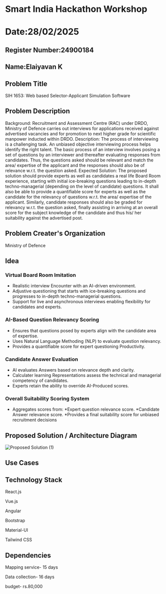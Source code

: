 # Smart India Hackathon Workshop
# Date:28/02/2025
## Register Number:24900184
## Name:Elaiyavan K
## Problem Title
SIH 1653: Web based Selector-Applicant Simulation Software
## Problem Description
Background: Recruitment and Assessment Centre (RAC) under DRDO, Ministry of Defence carries out interviews for applications received against advertised vacancies and for promotion to next higher grade for scientific manpower inducted within DRDO. Description: The process of interviewing is a challenging task. An unbiased objective interviewing process helps identify the right talent. The basic process of an interview involves posing a set of questions by an interviewer and thereafter evaluating responses from candidates. Thus, the questions asked should be relevant and match the area/ expertise of the applicant and the responses should also be of relevance w.r.t. the question asked. Expected Solution: The proposed solution should provide experts as well as candidates a real life Board Room experience, starting with initial ice-breaking questions leading to in-depth techno-managerial (depending on the level of candidate) questions. It shall also be able to provide a quantifiable score for experts as well as the candidate for the relevancy of questions w.r.t. the area/ expertise of the applicant. Similarly, candidate responses should also be graded for relevancy w.r.t. the question asked, finally assisting in arriving at an overall score for the subject knowledge of the candidate and thus his/ her suitability against the advertised post.

## Problem Creater's Organization
Ministry of Defence

## Idea
### Virtual Board Room Imitation
* Realistic interview Encounter with an AI-driven environment.
* Adjustive questioning that starts with ice-breaking questions and progresses to in-depth techno-managerial questions.
* Support for live and asynchronous interviews enabling flexibility for candidates and experts.
### AI-Based Question Relevancy Scoring
* Ensures that questions posed by experts align with the candidate  area of expertise.
* Uses Natural Language Methoding (NLP) to evaluate question relevancy.
* Provides a quantifiable score for expert questioning Productivity.
### Candidate Answer Evaluation
* AI evaluates Answers based on relevance depth and clarity.
* Calculater learning Representations assess the technical and managerial competency of candidates.
* Experts retain the ability to override AI-Produced scores.
### Overall Suitability Scoring System
* Aggregates scores from:
*Expert  question relevance score.
*Candidate  Answer relevance score.
*Provides a final suitability score for unbiased recruitment decisions

## Proposed Solution / Architecture Diagram
![Proposed Solution (1)](https://github.com/user-attachments/assets/44ffba38-b835-4050-8084-886f0dcddaf6)

## Use Cases

## Technology Stack
React.js

Vue.js

Angular

Bootstrap

Material-UI

Tailwind CSS

## Dependencies
Mapping service- 15 days

Data collection- 16 days

budget- rs.80,000
